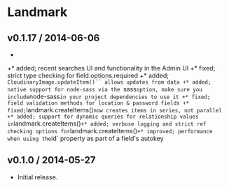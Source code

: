 # Landmark

## v0.1.17 / 2014-06-06
 +
 +* added; recent searches UI and functionality in the Admin UI
 +* fixed; strict type checking for field.options.required
 +* added; `CloudinaryImage.updateItem()`` allows updates from data
 +* added; native support for node-sass via the `sass` option, make sure you include `node-sass` in your project dependencies to use it
 +* fixed; field validation methods for location & password fields
 +* fixed; `landmark.createItems()` now creates items in series, not parallel
 +* added; support for dynamic queries for relationship values in `landmark.createItems()`
 +* added; verbose logging and strict ref checking options for `landmark.createItems()`
 +* improved; performance when using the `id` property as part of a field's autokey

## v0.1.0 / 2014-05-27

* Initial release.

